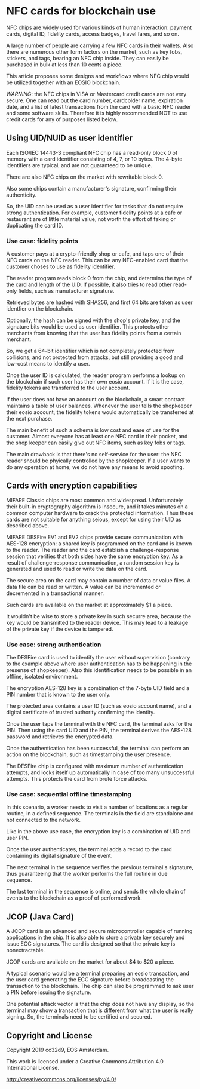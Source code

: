 NFC cards for blockchain use
============================

NFC chips are widely used for various kinds of human interaction:
payment cards, digital ID, fidelity cards, access badges, travel fares,
and so on.

A large number of people are carrying a few NFC cards in their
wallets. Also there are numerous other form factors on the market, such
as key fobs, stickers, and tags, bearing an NFC chip inside. They can
easily be purchased in bulk at less than 10 cents a piece.

This article proposes some designs and workflows where NFC chip would be
utilized together with an EOSIO blockchain.

*WARNING*: the NFC chips in VISA or Mastercard credit cards are not very
secure. One can read out the card number, cardcolder name, expiration
date, and a list of latest transactions from the card with a basic NFC
reader and some software skills. Therefore it is highly recommended NOT
to use credit cards for any of purposes listed below.


Using UID/NUID as user identifier
---------------------------------

Each ISO/IEC 14443-3 compliant NFC chip has a read-only block 0 of
memory with a card identifier consisting of 4, 7, or 10 bytes. The
4-byte identifiers are typical, and are not guaranteed to be unique.

There are also NFC chips on the market with rewritable block 0.

Also some chips contain a manufacturer's signature, confirming their
authenticity.

So, the UID can be used as a user identifier for tasks that do not
require strong authentication. For example, customer fidelity points at
a cafe or restaurant are of little material value, not worth the effort
of faking or duplicating the card ID.


### Use case: fidelity points

A customer pays at a crypto-friendly shop or cafe, and taps one of their
NFC cards on the NFC reader. This can be any NFC-enabled card that the
customer choses to use as fidelity identifier.

The reader program reads block 0 from the chip, and determins the type
of the card and length of the UID. If possible, it also tries to read
other read-only fields, such as manufacturer signature.

Retrieved bytes are hashed with SHA256, and first 64 bits are taken as
user identfier on the blockchain.

Optionally, the hash can be signed with the shop's private key, and the
signature bits would be used as user identifier. This protects other
merchants from knowing that the user has fidelity points from a certain
merchant.

So, we get a 64-bit identifier which is not completely protected from
collisions, and not protected from attacks, but still providing a good
and low-cost means to identify a user.

Once the user ID is calculated, the reader program performs a lookup on
the blockchain if such user has their own eosio account. If it is the
case, fidelity tokens are transferred to the user account.

If the user does not have an account on the blockchain, a smart contract
maintains a table of user balances. Whenever the user tells the
shopkeeper their eosio account, the fidelity tokens would automatically
be transferred at the next purchase.

The main benefit of such a schema is low cost and ease of use for the
customer. Almost everyone has at least one NFC card in their pocket, and
the shop keeper can easily give out NFC items, such as key fobs or tags.

The main drawback is that there's no self-service for the user: the NFC
reader should be phyically controlled by the shopkeeper. If a user wants
to do any operation at home, we do not have any means to avoid spoofing.



Cards with encryption capabilities
----------------------------------

MIFARE Classic chips are most common and widespread. Unfortunately their
built-in cryptography algorithm is insecure, and it takes minutes on a
common computer hardware to crack the protected information. Thus these
cards are not suitable for anything seious, except for using their UID
as described above.


MIFARE DESFire EV1 and EV2 chips provide secure communication with
AES-128 encryption: a shared key is programmed on the card and is known
to the reader. The reader and the card establish a challenge-response
session that verifies that both sides have the same encryption key. As a
result of challenge-response communication, a random session key is
generated and used to read or write the data on the card.

The secure area on the card may contain a number of data or value
files. A data file can be read or written. A value can be incremented or
decremented in a transactional manner.

Such cards are available on the market at approximately $1 a piece.

It wouldn't be wise to store a private key in such securre area, because
the key would be transmitted to the reader device. This may lead to a
leakage of the private key if the device is tampered.


### Use case: strong authentication

The DESFire card is used to identify the user without supervision
(contrary to the example above where user authentication has to be
happening in the presense of shopkeeper). Also this identification needs
to be possible in an offline, isolated environment.

The encryption AES-128 key is a combination of the 7-byte UID field and
a PIN number that is known to the user only.

The protected area contains a user ID (such as eosio account name), and
a digital certificate of trusted authority confirming the identity.

Once the user taps the terminal with the NFC card, the terminal asks for
the PIN. Then using the card UID and the PIN, the terminal derives the
AES-128 password and retrieves the encrypted data.

Once the authentication has been successful, the terminal can perform an
action on the blockchain, such as timestamping the user presence.

The DESFire chip is configured with maximum number of authentication
attempts, and locks itself up automatically in case of too many
unsuccessful attempts. This protects the card from brute force attacks.


### Use case: sequential offline timestamping

In this scenario, a worker needs to visit a number of locations as a
regular routine, in a defined sequence. The terminals in the field are
standalone and not connected to the network.

Like in the above use case, the encryption key is a combination of UID
and user PIN.

Once the user authenticates, the terminal adds a record to the card
containing its digital signature of the event.

The next terminal in the sequence verifies the previous terminal's
signature, thus guaranteeing that the worker performs the full routine
in due sequence.

The last terminal in the sequence is online, and sends the whole chain
of events to the blockchain as a proof of performed work.



JCOP (Java Card)
----------------

A JCOP card is an advanced and secure microcontroller capable of running
applications in the chip. It is also able to store a private key
securely and issue ECC signatures. The card is designed so that the
private key is nonextractable.

JCOP cards are available on the market for about $4 to $20 a piece.

A typical scenario would be a terminal preparing an eosio transaction,
and the user card generating the ECC signature before broadcasting the
transaction to the blockchain. The chip can also be programmed to ask
user a PIN before issuing the signature.

One potential attack vector is that the chip does not have any display,
so the terminal may show a transaction that is different from what the
user is really signing. So, the terminals need to be certified and
secured.








## Copyright and License

Copyright 2019 cc32d9, EOS Amsterdam.

This work is licensed under a Creative Commons Attribution 4.0
International License.

http://creativecommons.org/licenses/by/4.0/
